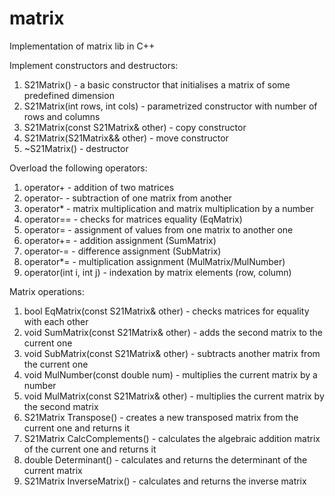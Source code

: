 # matrix
Implementation of matrix lib in C++

Implement constructors and destructors:
1. S21Matrix() - a basic constructor that initialises a matrix of some predefined dimension
2. S21Matrix(int rows, int cols) - parametrized constructor with number of rows and columns
3. S21Matrix(const S21Matrix& other) - copy constructor
4. S21Matrix(S21Matrix&& other) - move constructor
5. ~S21Matrix() - destructor

Overload the following operators:
1. operator+ - addition of two matrices
2. operator- - subtraction of one matrix from another
3. operator* - matrix multiplication and matrix multiplication by a number
4. operator== - checks for matrices equality (EqMatrix)
5. operator= - assignment of values from one matrix to another one
6. operator+= - addition assignment (SumMatrix)
7. operator-= - difference assignment (SubMatrix)
8. operator*= - multiplication assignment (MulMatrix/MulNumber)
9. operator(int i, int j) - indexation by matrix elements (row, column)

Matrix operations:
1. bool EqMatrix(const S21Matrix& other) - checks matrices for equality with each other
2. void SumMatrix(const S21Matrix& other) - adds the second matrix to the current one
3. void SubMatrix(const S21Matrix& other) - subtracts another matrix from the current one
4. void MulNumber(const double num) - multiplies the current matrix by a number
5. void MulMatrix(const S21Matrix& other) - multiplies the current matrix by the second matrix
6. S21Matrix Transpose() - creates a new transposed matrix from the current one and returns it
7. S21Matrix CalcComplements() - calculates the algebraic addition matrix of the current one and returns it
8. double Determinant() - calculates and returns the determinant of the current matrix
9. S21Matrix InverseMatrix() - calculates and returns the inverse matrix
